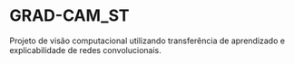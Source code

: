 # GRAD-CAM_ST
Projeto de visão computacional utilizando transferência de aprendizado e explicabilidade de redes convolucionais.
